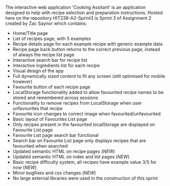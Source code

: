 The interactive web application 'Cooking Assitant' is an application designed to help with recipe selection and preparation instructions. 
Hosted here on the repository HIT238-A2-Sprint3 is Sprint 3 of Assignment 2 created by Zac Saynor which contains:

- Home/Title page
- List of recipes page, with 5 examples
- Recipe details page for each example recipe with generic example data
- Recipe page back button returns to the correct previous page, instead of always the recipe list page
- Interactive search bar for recipe list
- Interactive ingredients list for each recipe
- Visual design of the app
- Full dynamically sized content to fit any screen (still optimised for mobile however)
- Favourite button of each recipe page
- LocalStorage functionality added to allow favourited recipe names to be stored and remembered across sessions
- Functionality to remove recipes from LocalStorage when user unfavourites that recipe
- Favourite icon changes to correct image when favourited/unfavourited
- Basic layout of Favourites List page
- Only recipes present in the favourited localStorage are displayed on Favourite List page
- Favourite List page search bar functional
- Search bar on Favourite List page only displays recipes that are favourited when searched
- Updated semantic HTML on recipe pages (*NEW*)
- Updated semantic HTML on index and list pages (*NEW*)
- Basic recipe difficulty system, all recipes have example value 3/5 for now (*NEW*)
- Minor bugfixes and css changes (*NEW*)
- No large external libraries were used in the construction of this sprint
